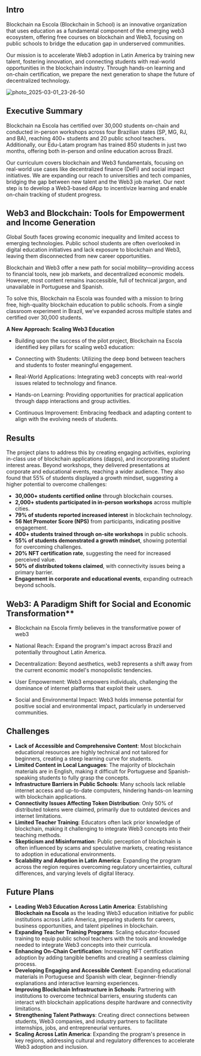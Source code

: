 ## Intro
Blockchain na Escola (Blockchain in School) is an innovative organization that uses education as a fundamental component of the emerging web3 ecosystem, offering free courses on blockchain and Web3, focusing on public schools to bridge the education gap in underserved communities. 

Our mission is to accelerate Web3 adoption in Latin America by training new talent, fostering innovation, and connecting students with real-world opportunities in the blockchain industry. Through hands-on learning and on-chain certification, we prepare the next generation to shape the future of decentralized technology.

![photo_2025-03-01_23-26-50](https://github.com/user-attachments/assets/845a26a0-8fa2-4cbe-a48e-cc6668016f2c)


## Executive Summary

Blockchain na Escola has certified over 30,000 students on-chain and conducted in-person workshops across four Brazilian states (SP, MG, RJ, and BA), reaching 400+ students and 20 public school teachers. Additionally, our Edu-Latam program has trained 850 students in just two months, offering both in-person and online education across Brazil.

Our curriculum covers blockchain and Web3 fundamentals, focusing on real-world use cases like decentralized finance (DeFi) and social impact initiatives. We are expanding our reach to universities and tech companies, bridging the gap between new talent and the Web3 job market. Our next step is to develop a Web3-based dApp to incentivize learning and enable on-chain tracking of student progress.


## Web3 and Blockchain: Tools for Empowerment and Income Generation

Global South faces growing economic inequality and limited access to emerging technologies. Public school students are often overlooked in digital education initiatives and lack exposure to blockchain and Web3, leaving them disconnected from new career opportunities.

Blockchain and Web3 offer a new path for social mobility—providing access to financial tools, new job markets, and decentralized economic models. However, most content remains inaccessible, full of technical jargon, and unavailable in Portuguese and Spanish.

To solve this, Blockchain na Escola was founded with a mission to bring free, high-quality blockchain education to public schools. From a single classroom experiment in Brazil, we’ve expanded across multiple states and certified over 30,000 students.


**A New Approach: Scaling Web3 Education**

- Building upon the success of the pilot project, Blockchain na Escola identified key pillars for scaling web3 education:

- Connecting with Students: Utilizing the deep bond between teachers and students to foster meaningful engagement.

- Real-World Applications: Integrating web3 concepts with real-world issues related to technology and finance.

- Hands-on Learning: Providing opportunities for practical application through dapp interactions and group activities.

- Continuous Improvement: Embracing feedback and adapting content to align with the evolving needs of students.

## Results  

The project plans to address this by creating engaging activities, exploring in-class use of blockchain applications (dapps), and incorporating student interest areas. Beyond workshops, they delivered presentations at corporate and educational events, reaching a wider audience. They also found that 55% of students displayed a growth mindset, suggesting a higher potential to overcome challenges:

- **30,000+ students certified online** through blockchain courses.  
- **2,000+ students participated in in-person workshops** across multiple cities.  
- **79% of students reported increased interest** in blockchain technology.  
- **56 Net Promoter Score (NPS)** from participants, indicating positive engagement.  
- **400+ students trained through on-site workshops** in public schools.  
- **55% of students demonstrated a growth mindset**, showing potential for overcoming challenges.  
- **20% NFT certification rate**, suggesting the need for increased perceived value.  
- **50% of distributed tokens claimed**, with connectivity issues being a primary barrier.  
- **Engagement in corporate and educational events**, expanding outreach beyond schools.  


## Web3: A Paradigm Shift for Social and Economic Transformation**

- Blockchain na Escola firmly believes in the transformative power of web3

- National Reach: Expand the program's impact across Brazil and potentially throughout Latin America.

- Decentralization: Beyond aesthetics, web3 represents a shift away from the current economic model's monopolistic tendencies.

- User Empowerment: Web3 empowers individuals, challenging the dominance of internet platforms that exploit their users.

- Social and Environmental Impact: Web3 holds immense potential for positive social and environmental impact, particularly in underserved communities.


## Challenges  

- **Lack of Accessible and Comprehensive Content**: Most blockchain educational resources are highly technical and not tailored for beginners, creating a steep learning curve for students.  
- **Limited Content in Local Languages**: The majority of blockchain materials are in English, making it difficult for Portuguese and Spanish-speaking students to fully grasp the concepts.  
- **Infrastructure Barriers in Public Schools**: Many schools lack reliable internet access and up-to-date computers, hindering hands-on learning with blockchain applications.  
- **Connectivity Issues Affecting Token Distribution**: Only 50% of distributed tokens were claimed, primarily due to outdated devices and internet limitations.  
- **Limited Teacher Training**: Educators often lack prior knowledge of blockchain, making it challenging to integrate Web3 concepts into their teaching methods.  
- **Skepticism and Misinformation**: Public perception of blockchain is often influenced by scams and speculative markets, creating resistance to adoption in educational environments.  
- **Scalability and Adoption in Latin America**: Expanding the program across the region requires overcoming regulatory uncertainties, cultural differences, and varying levels of digital literacy.  


## Future Plans  

- **Leading Web3 Education Across Latin America**: Establishing **Blockchain na Escola** as the leading Web3 education initiative for public institutions across Latin America, preparing students for careers, business opportunities, and talent pipelines in blockchain.  
- **Expanding Teacher Training Programs**: Scaling educator-focused training to equip public school teachers with the tools and knowledge needed to integrate Web3 concepts into their curricula.  
- **Enhancing On-Chain Certification**: Increasing NFT certification adoption by adding tangible benefits and creating a seamless claiming process.  
- **Developing Engaging and Accessible Content**: Expanding educational materials in Portuguese and Spanish with clear, beginner-friendly explanations and interactive learning experiences.  
- **Improving Blockchain Infrastructure in Schools**: Partnering with institutions to overcome technical barriers, ensuring students can interact with blockchain applications despite hardware and connectivity limitations.  
- **Strengthening Talent Pathways**: Creating direct connections between students, Web3 companies, and industry partners to facilitate internships, jobs, and entrepreneurial ventures.  
- **Scaling Across Latin America**: Expanding the program's presence in key regions, addressing cultural and regulatory differences to accelerate Web3 adoption and inclusion.  

